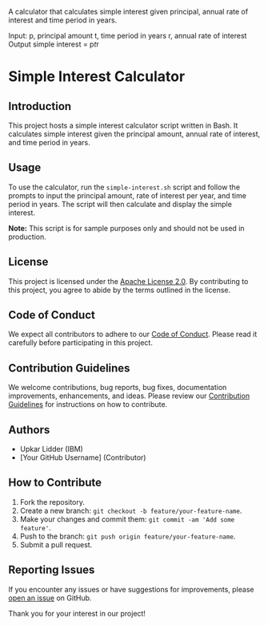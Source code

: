 A calculator that calculates simple interest given principal, annual rate of interest and time period in years.

Input:
   p, principal amount
   t, time period in years
   r, annual rate of interest
Output
   simple interest = p*t*r
# Simple Interest Calculator

## Introduction

This project hosts a simple interest calculator script written in Bash. It calculates simple interest given the principal amount, annual rate of interest, and time period in years.

## Usage

To use the calculator, run the `simple-interest.sh` script and follow the prompts to input the principal amount, rate of interest per year, and time period in years. The script will then calculate and display the simple interest.

**Note:** This script is for sample purposes only and should not be used in production.

## License

This project is licensed under the [Apache License 2.0](LICENSE.md). By contributing to this project, you agree to abide by the terms outlined in the license.

## Code of Conduct

We expect all contributors to adhere to our [Code of Conduct](CODE_OF_CONDUCT.md). Please read it carefully before participating in this project.

## Contribution Guidelines

We welcome contributions, bug reports, bug fixes, documentation improvements, enhancements, and ideas. Please review our [Contribution Guidelines](CONTRIBUTING.md) for instructions on how to contribute.

## Authors

- Upkar Lidder (IBM)
- [Your GitHub Username] (Contributor)

## How to Contribute

1. Fork the repository.
2. Create a new branch: `git checkout -b feature/your-feature-name`.
3. Make your changes and commit them: `git commit -am 'Add some feature'`.
4. Push to the branch: `git push origin feature/your-feature-name`.
5. Submit a pull request.

## Reporting Issues

If you encounter any issues or have suggestions for improvements, please [open an issue](../../issues) on GitHub.

Thank you for your interest in our project!
